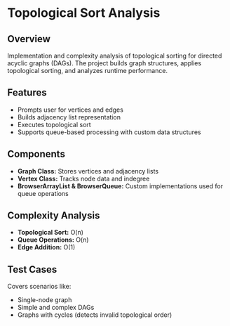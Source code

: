 # Topological Sort Analysis

## Overview
Implementation and complexity analysis of topological sorting for directed acyclic graphs (DAGs). The project builds graph structures, applies topological sorting, and analyzes runtime performance.

## Features
- Prompts user for vertices and edges
- Builds adjacency list representation
- Executes topological sort
- Supports queue-based processing with custom data structures

## Components
- **Graph Class:** Stores vertices and adjacency lists
- **Vertex Class:** Tracks node data and indegree
- **BrowserArrayList & BrowserQueue:** Custom implementations used for queue operations

## Complexity Analysis
- **Topological Sort:** O(n)
- **Queue Operations:** O(n)
- **Edge Addition:** O(1)

## Test Cases
Covers scenarios like:
- Single-node graph
- Simple and complex DAGs
- Graphs with cycles (detects invalid topological order)
